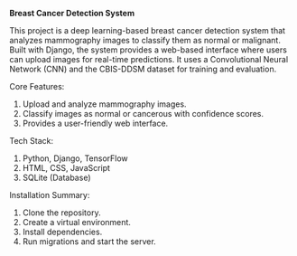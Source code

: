 **Breast Cancer Detection System**

This project is a deep learning-based breast cancer detection system that analyzes mammography images to classify them as normal or malignant. 
Built with Django, the system provides a web-based interface where users can upload images for real-time predictions. It uses a Convolutional Neural Network (CNN) 
and the CBIS-DDSM dataset for training and evaluation.

Core Features:
1. Upload and analyze mammography images.
2. Classify images as normal or cancerous with confidence scores.
3. Provides a user-friendly web interface.

Tech Stack:
1. Python, Django, TensorFlow
2. HTML, CSS, JavaScript
3. SQLite (Database)
   
Installation Summary:
1. Clone the repository.
2. Create a virtual environment.
3. Install dependencies.
4. Run migrations and start the server.

